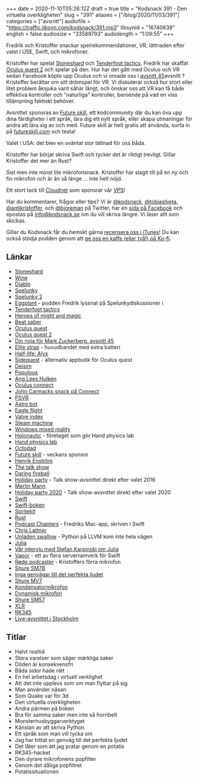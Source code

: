 +++
date = 2020-11-10T05:26:12Z
draft = true
title = "Kodsnack 391 - Den virtuella overkligheten"
slug = "391"
aliases = ["/blog/2020/11/03/391"]
categories = ["avsnitt"]
audiofile = "https://traffic.libsyn.com/kodsnack/391.mp3"
libsynid = "16740638"
english = false
audiosize = "33589793"
audiolength = "1:09:55" 
+++

Fredrik och Kristoffer snackar spelrekommendationer, VR, lättnaden efter valet i USE, Swift, och mikrofoner.

Kristoffer har spelat [Stoneshard](https://stoneshard.com/) och [Tenderfoot tactics](https://tenderfoottactics.com/). Fredrik har skaffat [Oculus quest 2](https://en.wikipedia.org/wiki/Oculus_Quest_2) och spelar på den. Hur har det gått med Oculus och VR sedan Facebook köpte upp Oculus och vi oroade oss i [avsnitt 45](https://kodsnack.se/45/)avsnitt ? Kristoffer berättar om sitt drömspel för VR. Vi diskuterar också hur stort eller litet problem åksjuka varit såhär långt, och önskar oss att VR kan få både effektiva kontroller och "naturliga" kontroller, beroende på vad en viss tillämpning faktiskt behöver.

Avsnittet sponsras av [Future skill](https://futureskill.com/), ett kodcommunity där du kan öva upp dina färdigheter i ett språk, lära dig ett nytt språk, eller skapa utmaningar för andra att lära sig av och med. Future skill är helt gratis att använda, surfa in på [futureskill.com](https://futureskill.com/) och testa!

Valet i USA: det blev en oväntat stor lättnad för oss båda.

Kristoffer har börjat skriva Swift och tycker det är riktigt trevligt. Gillar Kristoffer det mer än Rust?

Sist men inte minst lite mikrofonsnack. Kristoffer har slagit till på en ny och fin mikrofon och är än så länge … inte helt nöjd.

Ett stort tack till [Cloudnet](http://www.cloudnet.se) som sponsrar vår [VPS](http://en.wikipedia.org/wiki/Virtual_private_server)!

Har du kommentarer, frågor eller tips? Vi är [@kodsnack](https://www.twitter.com/kodsnack), [@tobiashieta](https://www.twitter.com/tobiashieta), [@antikristoffer](https://www.twitter.com/antikristoffer), och [@bjoreman](https://www.twitter.com/bjoreman) på Twitter, har en [sida på Facebook](https://www.facebook.com/kodsnack) och epostas på [info@kodsnack.se](mailto:info@kodsnack.se) om du vill skriva längre. Vi läser allt som skickas.

Gillar du Kodsnack får du hemskt gärna [recensera oss i iTunes](http://itunes.apple.com/se/podcast/kodsnack/id561631498?l=en)! Du kan också stödja podden genom att <a href="https://ko-fi.com/kodsnack" rel="payment">ge oss en kaffe (eller två!) på Ko-fi</a>.

## Länkar ##
* [Stoneshard](https://stoneshard.com/)
* [Wine](https://www.winehq.org/)
* [Diablo](https://en.wikipedia.org/wiki/Diablo_%28video_game%29)
* [Spelunky](https://en.wikipedia.org/wiki/Spelunky)
* [Spelunky 2](https://en.wikipedia.org/wiki/Spelunky_2)
* [Eggplant](https://thespelunkyshowlike.libsyn.com/) - podden Fredrik lyssnat på Spelunkydiskussioner i
* [Tenderfoot tactics](https://tenderfoottactics.com/)
* [Heroes of might and magic](https://en.wikipedia.org/wiki/Heroes_of_Might_and_Magic)
* [Beat saber](https://en.wikipedia.org/wiki/Beat_Saber)
* [Oculus quest](https://en.wikipedia.org/wiki/Oculus_Quest)
* [Oculus quest 2](https://en.wikipedia.org/wiki/Oculus_Quest_2)
* [Din noja för Mark Zuckerberg, avsnitt 45](https://kodsnack.se/45/)
* [Elite strap](https://www.youtube.com/watch?v=AfDrsJrTRz4) - huvudbandet med extra batteri
* [Half-life: Alyx](https://en.wikipedia.org/wiki/Half-Life:_Alyx)
* [Sidequest](https://sidequestvr.com/) - alternativ appbutik för Oculus quest
* [Deisim](https://twitter.com/deisimgame)
* [Populous](https://en.wikipedia.org/wiki/Populous_%28video_game%29)
* [Ang Lees Hulken](https://en.wikipedia.org/wiki/Hulk_%28film%29)
* [Oculus connect](https://www.facebookconnect.com/en)
* [John Carmacks snack på Connect](https://www.youtube.com/watch?v=ZKjbJR2JYzM)
* [PSVR](https://en.wikipedia.org/wiki/PlayStation_VR)
* [Astro bot](https://en.wikipedia.org/wiki/Astro_Bot_Rescue_Mission)
* [Eagle flight](https://en.wikipedia.org/wiki/Eagle_Flight)
* [Valve index](https://en.wikipedia.org/wiki/Valve_Index)
* [Steam machine](https://en.wikipedia.org/wiki/Steam_Machine_%28hardware_platform%29)
* [Windows mixed reality](https://en.wikipedia.org/wiki/Windows_Mixed_Reality)
* [Holonautic](https://www.holonautic.com/) - företaget som gör Hand physics lab
* [Hand physics lab](https://www.holonautic.com/hand-physics-lab)
* [Octodad](https://en.wikipedia.org/wiki/Octodad)
* [Future skill](https://futureskill.com/) - veckans sponsor
* [Henrik Enström](mailto:henrik.enstrom@softwareskills.se)
* [The talk show](https://daringfireball.net/thetalkshow/)
* [Daring fireball](https://daringfireball.net/)
* [Holiday party](https://daringfireball.net/thetalkshow/2016/11/09/ep-172) - Talk show-avsnittet direkt efter valet 2016
* [Merlin Mann](http://www.merlinmann.com/)
* [Holiday party 2020](https://daringfireball.net/thetalkshow/2020/11/07/ep-300) - Talk show-avsnittet direkt efter valet 2020
* [Swift](https://swift.org/)
* [Swift-boken](https://docs.swift.org/swift-book/)
* [Spritekit](https://developer.apple.com/spritekit/)
* [Rust](https://www.rust-lang.org/)
* [Podcast Chapters](https://chaptersapp.com/) - Fredriks Mac-app, skriven i Swift
* [Chris Lattner](https://en.wikipedia.org/wiki/Chris_Lattner)
* [Unladen swallow](https://www.infoq.com/news/2011/03/unladen-swallow/) - Python på LLVM kom inte hela vägen
* [Julia](https://en.wikipedia.org/wiki/Julia_%28programming_language%29)
* [Vår intervju med Stefan Karpinski om Julia](https://kodsnack.se/80/)
* [Vapor](https://vapor.codes/) - ett av flera serverramverk för Swift
* [Røde podcaster](http://www.rode.com/microphones/podcaster) - Kristoffers förra mikrofon
* [Shure SM7B](https://www.shure.com/en-GB/products/microphones/sm7b)
* [Inga genvägar till det perfekta ljudet](https://www.youtube.com/watch?v=Qhd7EqKBbDY)
* [Shure MV7](https://www.shure.com/en-GB/products/microphones/mv7)
* [Kondensatormikrofon](https://www.neumann.com/homestudio/en/what-is-a-condenser-microphone)
* [Dynamisk mikrofon](https://www.neumann.com/homestudio/en/what-is-a-dynamic-microphone)
* [Shure SM57](https://www.shure.com/en-GB/products/microphones/sm57)
* [XLR](https://en.wikipedia.org/wiki/XLR_connector)
* [RK345](https://www.shure.com/en-GB/products/accessories/rk345)
* [Live-avsnittet i Stockholm](https://kodsnack.se/229/)

## Titlar ##
* Halvt realtid
* Stora varelser som säger märkliga saker
* Döden är konsekvensfri
* Båda sidor hade rätt
* En hel arbetsdag i virtuell verklighet
* Att det inte upplevs som om man flyttar på sig
* Man använder näsan
* Som Quake var för 3d
* Den virtuella overkligheten
* Andra pärmen på boken
* Bra för samma saker men inte så horribelt
* Monsterhusbyggarverktyget
* Känslan av att skriva Python
* Ett språk som man vill tycka om
* Jag har hittat en genväg till det perfekta ljudet
* Det låter som att jag pratar genom en potatis
* RK345-hacket
* Den dyrare mikrofonens popfilter
* Genom det dåliga popfiltret
* Potatissituationen
